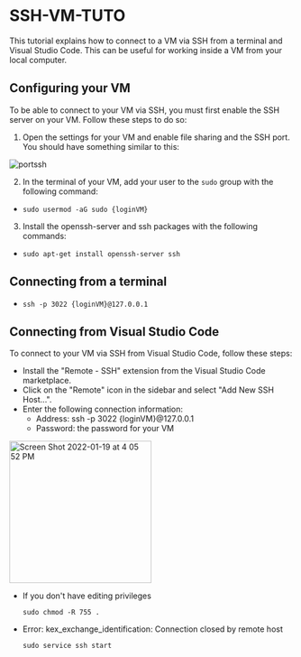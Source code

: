 # SSH-VM-TUTO

This tutorial explains how to connect to a VM via SSH from a terminal and Visual Studio Code. This can be useful for working inside a VM from your local computer.

## Configuring your VM

To be able to connect to your VM via SSH, you must first enable the SSH server on your VM. Follow these steps to do so:

1. Open the settings for your VM and enable file sharing and the SSH port. You should have something similar to this:

![portssh](https://user-images.githubusercontent.com/46847941/150156747-ccfd58ab-b8d9-45ab-af08-ed90ac329026.png)

2. In the terminal of your VM, add your user to the `sudo` group with the following command:
-
  ```
  sudo usermod -aG sudo {loginVM}
3. Install the openssh-server and ssh packages with the following commands:
-
  ```
  sudo apt-get install openssh-server ssh
## Connecting from a terminal
-
  ```
  ssh -p 3022 {loginVM}@127.0.0.1
## Connecting from Visual Studio Code
To connect to your VM via SSH from Visual Studio Code, follow these steps:

- Install the "Remote - SSH" extension from the Visual Studio Code marketplace.
- Click on the "Remote" icon in the sidebar and select "Add New SSH Host...".
- Enter the following connection information:
  - Address: ssh -p 3022 {loginVM}@127.0.0.1
  - Password: the password for your VM
<img width="252" alt="Screen Shot 2022-01-19 at 4 05 52 PM" src="https://user-images.githubusercontent.com/46847941/150157638-11b84507-16a9-43c2-aa1c-4a641d10ed30.png">
 
<br />
 
- If you don't have editing privileges  
  
    ```
    sudo chmod -R 755 .
- Error: kex_exchange_identification: Connection closed by remote host  
  
  ```
  sudo service ssh start
